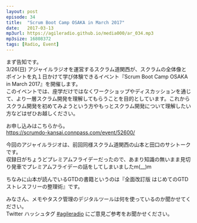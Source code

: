 ```yaml
---
layout: post
episode: 34
title:  "Scrum Boot Camp OSAKA in March 2017"
date:   2017-03-13
mp3url: https://agileradio.github.io/media000/ar_034.mp3
mp3size: 16808372
tags: [Radio, Event]
---
```


まず告知です。  
3/26(日) アジャイルラジオを運営するスクラム道関西が、スクラムの全体像とポイントを丸１日かけて学び体験できるイベント『Scrum Boot Camp OSAKA in March 2017』を開催します。  
このイベントでは、座学だけではなくワークショップやディスカッションを通じて、より一層スクラム開発を理解してもらうことを目的としています。これからスクラム開発を初めてみようという方やもっとスクラム開発について理解したい方などはぜひお越しください。  

お申し込みはこちらから。  
https://scrumdo-kansai.connpass.com/event/52600/  

今回のアジャイルラジオは、前回同様スクラム道関西の山本と田口のサシトークです。  
収録日がちょうどプレミアムフライデーだったので、あまり知識の無いまま見切り発車でプレミアムフライデーの話をしてしまいましたm(__)m  

ちなみに山本が読んでいるGTDの書籍というのは『全面改訂版 はじめてのGTD ストレスフリーの整理術』です。

みなさん、メモやタスク管理のデジタルツールは何を使っているのか聞かせてください。  
Twitter ハッシュタグ [#agileradio](https://twitter.com/intent/tweet?hashtags=agileradio) にご意見ご参考をお聞かせください。

